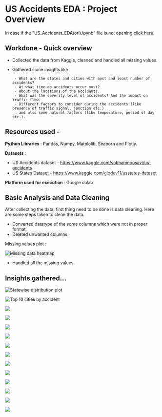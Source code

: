 # US Accidents EDA : Project Overview
In case if the "US_Accidents_EDA(ori).ipynb" file is not opening [click here](https://colab.research.google.com/drive/1QSCa9lT2yHZGg9IL2CWxV1TT6T-pMnVk?authuser=1#scrollTo=zgKp7GnL94Ew).

## Workdone - Quick overview

- Collected the data from Kaggle, cleaned and handled all missing values.
- Gathered some insights like 

       - What are the states and cities with most and least number of accidents?
       - At what time do accidents occur most?
       - About the locations of the accidents.
       - What was the severity level of accidents? And the impact on traffic flow.
       - Different factors to consider during the accidents (like presence of traffic signal, junction etc.) 
         and also some natural factors (like temperature, period of day etc.).
 
## Resources used -
**Python Libraries** : Pandas, Numpy, Matplolib, Seaborn and Plotly.

**Datasets** : 
* US Accidents dataset - https://www.kaggle.com/sobhanmoosavi/us-accidents
* US States Dataset - https://www.kaggle.com/giodev11/usstates-dataset

**Platform used for execution** : Google colab

## Basic Analysis and Data Cleaning
After collecting the data, first thing need to be done is data cleaning. Here are some steps taken to clean the data.
* Converted datatype of the some columns which were not in proper format. 
* Deleted unwanted columns.

Missing values plot :

![Missing data heatmap](https://github.com/Abhishek-2505/US-Accidents-Exploratory-Data-Analysis/blob/main/images/missing%20values%20heatmap.png)

* Handled all the missing values.



## Insights gathered...

![Statewise distribution plot](https://github.com/Abhishek-2505/US-Accidents-Exploratory-Data-Analysis/blob/main/images/newplot.png)

![Top 10 cities by accident](https://github.com/Abhishek-2505/US-Accidents-Exploratory-Data-Analysis/blob/main/images/top%2010%20cities%20by%20accidents.png)

![](https://github.com/Abhishek-2505/US-Accidents-Exploratory-Data-Analysis/blob/main/images/yearly%20ditribution%20of%20accidents.png)

![](https://github.com/Abhishek-2505/US-Accidents-Exploratory-Data-Analysis/blob/main/images/monthly%20ditribution%20of%20the%20years%202016-20.png)

![](https://github.com/Abhishek-2505/US-Accidents-Exploratory-Data-Analysis/blob/main/images/daywise%20distribution.png)

![](https://github.com/Abhishek-2505/US-Accidents-Exploratory-Data-Analysis/blob/main/images/hourly%20ditribution.png)

![](https://github.com/Abhishek-2505/US-Accidents-Exploratory-Data-Analysis/blob/main/images/location%20heatmap.png)

![](https://github.com/Abhishek-2505/US-Accidents-Exploratory-Data-Analysis/blob/main/images/severity%20distribution.png)

![](https://github.com/Abhishek-2505/US-Accidents-Exploratory-Data-Analysis/blob/main/images/accident%20duration.png)

![](https://github.com/Abhishek-2505/US-Accidents-Exploratory-Data-Analysis/blob/main/images/taffic%20signal.png)

![](https://github.com/Abhishek-2505/US-Accidents-Exploratory-Data-Analysis/blob/main/images/crossing-junction.png)

![](https://github.com/Abhishek-2505/US-Accidents-Exploratory-Data-Analysis/blob/main/images/period%20of%20day.png)

![](https://github.com/Abhishek-2505/US-Accidents-Exploratory-Data-Analysis/blob/main/images/weather%20condition.png)

![](https://github.com/Abhishek-2505/US-Accidents-Exploratory-Data-Analysis/blob/main/images/temperature%20distribution.png)

